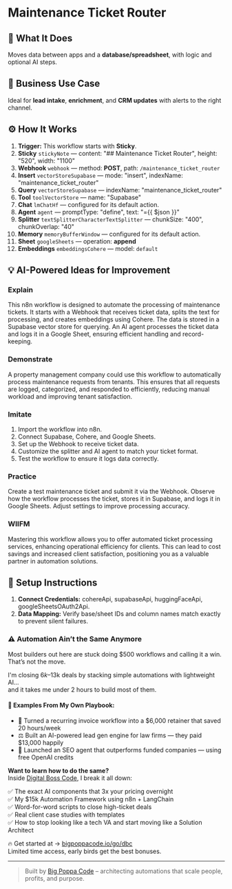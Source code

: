 # Maintenance Ticket Router
  ## 🚀 What It Does
  Moves data between apps and a **database/spreadsheet**, with logic and optional AI steps.
  
  ## 💼 Business Use Case
  Ideal for **lead intake**, **enrichment**, and **CRM updates** with alerts to the right channel.
  
  ## ⚙️ How It Works
  1. **Trigger:** This workflow starts with **Sticky**.
  2. **Sticky** `stickyNote` — content: "## Maintenance Ticket Router", height: "520", width: "1100"
3. **Webhook** `webhook` — method: **POST**, path: `/maintenance_ticket_router`
4. **Insert** `vectorStoreSupabase` — mode: "insert", indexName: "maintenance_ticket_router"
5. **Query** `vectorStoreSupabase` — indexName: "maintenance_ticket_router"
6. **Tool** `toolVectorStore` — name: "Supabase"
7. **Chat** `lmChatHf` — configured for its default action.
8. **Agent** `agent` — promptType: "define", text: "={{ $json }}"
9. **Splitter** `textSplitterCharacterTextSplitter` — chunkSize: "400", chunkOverlap: "40"
10. **Memory** `memoryBufferWindow` — configured for its default action.
11. **Sheet** `googleSheets` — operation: **append**
12. **Embeddings** `embeddingsCohere` — model: `default`
  
  ## 💡 AI-Powered Ideas for Improvement
  ### Explain
This n8n workflow is designed to automate the processing of maintenance tickets. It starts with a Webhook that receives ticket data, splits the text for processing, and creates embeddings using Cohere. The data is stored in a Supabase vector store for querying. An AI agent processes the ticket data and logs it in a Google Sheet, ensuring efficient handling and record-keeping.

### Demonstrate
A property management company could use this workflow to automatically process maintenance requests from tenants. This ensures that all requests are logged, categorized, and responded to efficiently, reducing manual workload and improving tenant satisfaction.

### Imitate
1. Import the workflow into n8n.
2. Connect Supabase, Cohere, and Google Sheets.
3. Set up the Webhook to receive ticket data.
4. Customize the splitter and AI agent to match your ticket format.
5. Test the workflow to ensure it logs data correctly.

### Practice
Create a test maintenance ticket and submit it via the Webhook. Observe how the workflow processes the ticket, stores it in Supabase, and logs it in Google Sheets. Adjust settings to improve processing accuracy.

### WIIFM
Mastering this workflow allows you to offer automated ticket processing services, enhancing operational efficiency for clients. This can lead to cost savings and increased client satisfaction, positioning you as a valuable partner in automation solutions.
  
  ## 🔧 Setup Instructions
  1. **Connect Credentials:** cohereApi, supabaseApi, huggingFaceApi, googleSheetsOAuth2Api.
2. **Data Mapping:** Verify base/sheet IDs and column names match exactly to prevent silent failures.
  
### ⚠️ Automation Ain’t the Same Anymore

Most builders out here are stuck doing $500 workflows and calling it a win.  
That’s not the move.  

I'm closing $6k–$13k deals by stacking simple automations with lightweight AI...  
and it takes me under 2 hours to build most of them.

#### 🧠 Examples From My Own Playbook:
- 🔁 Turned a recurring invoice workflow into a $6,000 retainer that saved 20 hours/week  
- ⚖️ Built an AI-powered lead gen engine for law firms — they paid $13,000 happily  
- 🚀 Launched an SEO agent that outperforms funded companies — using free OpenAI credits  

**Want to learn how to do the same?**  
Inside [Digital Boss Code](https://bigpoppacode.io/go/dbc), I break it all down:

✅ The exact AI components that 3x your pricing overnight  
✅ My $15k Automation Framework using n8n + LangChain  
✅ Word-for-word scripts to close high-ticket deals  
✅ Real client case studies with templates  
✅ How to stop looking like a tech VA and start moving like a Solution Architect  

🔥 Get started at → [bigpoppacode.io/go/dbc](https://bigpoppacode.io/go/dbc)  
Limited time access, early birds get the best bonuses.

---
> Built by [Big Poppa Code](https://bigpoppacode.io) – architecting automations that scale people, profits, and purpose.
  